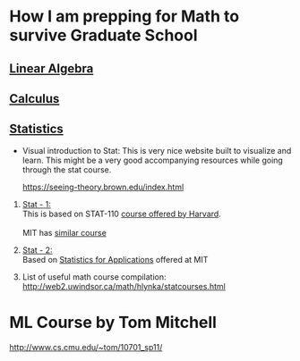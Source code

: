 # How I am prepping for Math to survive Graduate School

## [Linear Algebra](./LinearAlgebra)

## [Calculus](./Calculus)

## [Statistics](./Statistics)

- Visual introduction to Stat: This is very nice website built to visualize and learn. This might be a very good accompanying resources while going through the stat course.

  https://seeing-theory.brown.edu/index.html

1. [Stat - 1:](./Statistics/stat-1) <br>
   This is based on STAT-110 [course offered by Harvard](https://projects.iq.harvard.edu/stat110/home). <br> <br>
   MIT has [similar course](https://ocw.mit.edu/resources/res-6-012-introduction-to-probability-spring-2018/)

2. [Stat - 2:](./Statistics/stat-2) <br>
   Based on [Statistics for Applications](https://ocw.mit.edu/courses/mathematics/18-650-statistics-for-applications-fall-2016/index.htm) offered at MIT

3. List of useful math course compilation:
   http://web2.uwindsor.ca/math/hlynka/statcourses.html

# ML Course by Tom Mitchell

http://www.cs.cmu.edu/~tom/10701_sp11/
